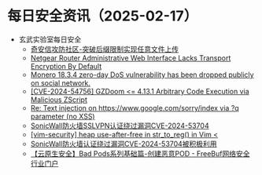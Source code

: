 # 每日安全资讯（2025-02-17）

- 玄武实验室每日安全
  - [奇安信攻防社区-突破后缀限制实现任意文件上传](https://forum.butian.net/share/4129)
  - [Netgear Router Administrative Web Interface Lacks Transport Encryption By Default](https://seclists.org/fulldisclosure/2025/Feb/12)
  - [Monero 18.3.4 zero-day DoS vulnerability has been dropped publicly on social network.](https://seclists.org/fulldisclosure/2025/Feb/13)
  - [[CVE-2024-54756] GZDoom <= 4.13.1 Arbitrary Code Execution via Malicious ZScript](https://seclists.org/fulldisclosure/2025/Feb/11)
  - [Re: Text injection on https://www.google.com/sorry/index via ?q parameter (no XSS)](https://seclists.org/fulldisclosure/2025/Feb/10)
  - [SonicWall防火墙SSLVPN认证绕过漏洞CVE-2024-53704](https://sectoday.tencent.com/event/HkywB5UBok1VOLb0eAeJ)
  - [[vim-security] heap use-after-free in str_to_reg() in Vim <](https://seclists.org/oss-sec/2025/q1/139)
  - [SonicWall防火墙认证绕过漏洞CVE-2024-53704被积极利用](https://cybersecuritynews.com/firewall-authentication-bypass-vulnerability/)
  - [【云原生安全】Bad Pods系列基础篇-创建恶意POD - FreeBuf网络安全行业门户](https://www.freebuf.com/articles/container/388388.html)
